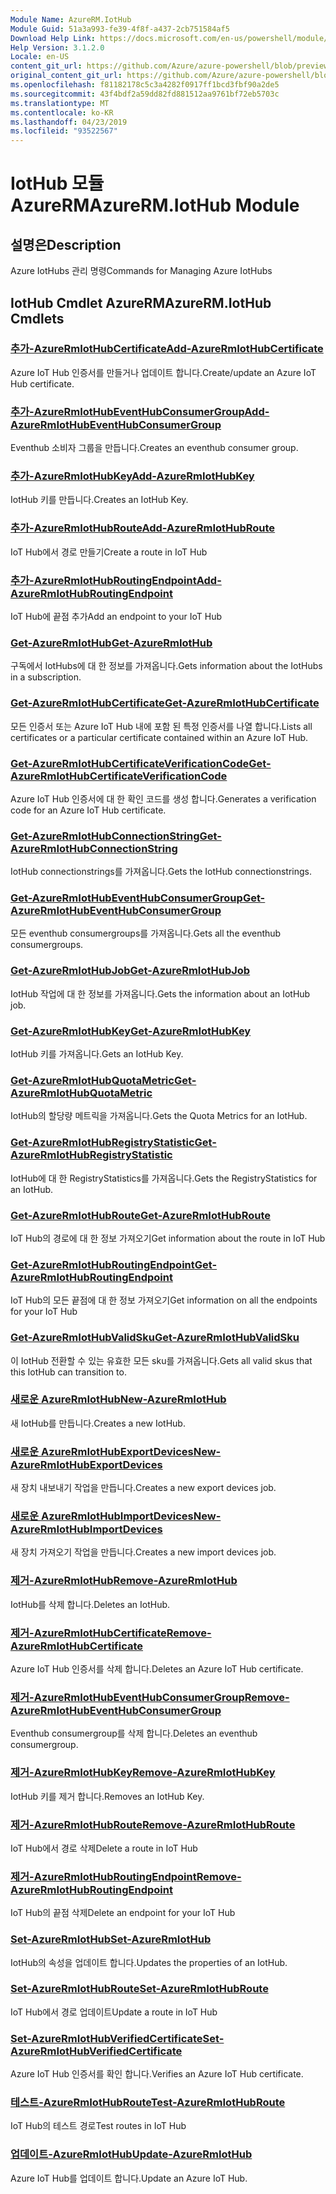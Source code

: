 ```yaml
---
Module Name: AzureRM.IotHub
Module Guid: 51a3a993-fe39-4f8f-a437-2cb751584af5
Download Help Link: https://docs.microsoft.com/en-us/powershell/module/azurerm.iothub
Help Version: 3.1.2.0
Locale: en-US
content_git_url: https://github.com/Azure/azure-powershell/blob/preview/src/ResourceManager/IotHub/Commands.IotHub/help/AzureRM.IotHub.md
original_content_git_url: https://github.com/Azure/azure-powershell/blob/preview/src/ResourceManager/IotHub/Commands.IotHub/help/AzureRM.IotHub.md
ms.openlocfilehash: f81182178c5c3a4282f0917ff1bcd3fbf90a2de5
ms.sourcegitcommit: 43f4bdf2a59dd82fd881512aa9761bf72eb5703c
ms.translationtype: MT
ms.contentlocale: ko-KR
ms.lasthandoff: 04/23/2019
ms.locfileid: "93522567"
---
```

# <span data-ttu-id="9a99e-101">IotHub 모듈 AzureRM</span><span class="sxs-lookup"><span data-stu-id="9a99e-101">AzureRM.IotHub Module</span></span>
## <span data-ttu-id="9a99e-102">설명은</span><span class="sxs-lookup"><span data-stu-id="9a99e-102">Description</span></span>
<span data-ttu-id="9a99e-103">Azure IotHubs 관리 명령</span><span class="sxs-lookup"><span data-stu-id="9a99e-103">Commands for Managing Azure IotHubs</span></span>

## <span data-ttu-id="9a99e-104">IotHub Cmdlet AzureRM</span><span class="sxs-lookup"><span data-stu-id="9a99e-104">AzureRM.IotHub Cmdlets</span></span>
### [<span data-ttu-id="9a99e-105">추가-AzureRmIotHubCertificate</span><span class="sxs-lookup"><span data-stu-id="9a99e-105">Add-AzureRmIotHubCertificate</span></span>](Add-AzureRmIotHubCertificate.md)
<span data-ttu-id="9a99e-106">Azure IoT Hub 인증서를 만들거나 업데이트 합니다.</span><span class="sxs-lookup"><span data-stu-id="9a99e-106">Create/update an Azure IoT Hub certificate.</span></span>

### [<span data-ttu-id="9a99e-107">추가-AzureRmIotHubEventHubConsumerGroup</span><span class="sxs-lookup"><span data-stu-id="9a99e-107">Add-AzureRmIotHubEventHubConsumerGroup</span></span>](Add-AzureRmIotHubEventHubConsumerGroup.md)
<span data-ttu-id="9a99e-108">Eventhub 소비자 그룹을 만듭니다.</span><span class="sxs-lookup"><span data-stu-id="9a99e-108">Creates an eventhub consumer group.</span></span>

### [<span data-ttu-id="9a99e-109">추가-AzureRmIotHubKey</span><span class="sxs-lookup"><span data-stu-id="9a99e-109">Add-AzureRmIotHubKey</span></span>](Add-AzureRmIotHubKey.md)
<span data-ttu-id="9a99e-110">IotHub 키를 만듭니다.</span><span class="sxs-lookup"><span data-stu-id="9a99e-110">Creates an IotHub Key.</span></span>

### [<span data-ttu-id="9a99e-111">추가-AzureRmIotHubRoute</span><span class="sxs-lookup"><span data-stu-id="9a99e-111">Add-AzureRmIotHubRoute</span></span>](Add-AzureRmIotHubRoute.md)
<span data-ttu-id="9a99e-112">IoT Hub에서 경로 만들기</span><span class="sxs-lookup"><span data-stu-id="9a99e-112">Create a route in IoT Hub</span></span>

### [<span data-ttu-id="9a99e-113">추가-AzureRmIotHubRoutingEndpoint</span><span class="sxs-lookup"><span data-stu-id="9a99e-113">Add-AzureRmIotHubRoutingEndpoint</span></span>](Add-AzureRmIotHubRoutingEndpoint.md)
<span data-ttu-id="9a99e-114">IoT Hub에 끝점 추가</span><span class="sxs-lookup"><span data-stu-id="9a99e-114">Add an endpoint to your IoT Hub</span></span>

### [<span data-ttu-id="9a99e-115">Get-AzureRmIotHub</span><span class="sxs-lookup"><span data-stu-id="9a99e-115">Get-AzureRmIotHub</span></span>](Get-AzureRmIotHub.md)
<span data-ttu-id="9a99e-116">구독에서 IotHubs에 대 한 정보를 가져옵니다.</span><span class="sxs-lookup"><span data-stu-id="9a99e-116">Gets information about the IotHubs in a subscription.</span></span>

### [<span data-ttu-id="9a99e-117">Get-AzureRmIotHubCertificate</span><span class="sxs-lookup"><span data-stu-id="9a99e-117">Get-AzureRmIotHubCertificate</span></span>](Get-AzureRmIotHubCertificate.md)
<span data-ttu-id="9a99e-118">모든 인증서 또는 Azure IoT Hub 내에 포함 된 특정 인증서를 나열 합니다.</span><span class="sxs-lookup"><span data-stu-id="9a99e-118">Lists all certificates or a particular certificate contained within an Azure IoT Hub.</span></span> 

### [<span data-ttu-id="9a99e-119">Get-AzureRmIotHubCertificateVerificationCode</span><span class="sxs-lookup"><span data-stu-id="9a99e-119">Get-AzureRmIotHubCertificateVerificationCode</span></span>](Get-AzureRmIotHubCertificateVerificationCode.md)
<span data-ttu-id="9a99e-120">Azure IoT Hub 인증서에 대 한 확인 코드를 생성 합니다.</span><span class="sxs-lookup"><span data-stu-id="9a99e-120">Generates a verification code for an Azure IoT Hub certificate.</span></span> 

### [<span data-ttu-id="9a99e-121">Get-AzureRmIotHubConnectionString</span><span class="sxs-lookup"><span data-stu-id="9a99e-121">Get-AzureRmIotHubConnectionString</span></span>](Get-AzureRmIotHubConnectionString.md)
<span data-ttu-id="9a99e-122">IotHub connectionstrings를 가져옵니다.</span><span class="sxs-lookup"><span data-stu-id="9a99e-122">Gets the IotHub connectionstrings.</span></span>

### [<span data-ttu-id="9a99e-123">Get-AzureRmIotHubEventHubConsumerGroup</span><span class="sxs-lookup"><span data-stu-id="9a99e-123">Get-AzureRmIotHubEventHubConsumerGroup</span></span>](Get-AzureRmIotHubEventHubConsumerGroup.md)
<span data-ttu-id="9a99e-124">모든 eventhub consumergroups를 가져옵니다.</span><span class="sxs-lookup"><span data-stu-id="9a99e-124">Gets all the eventhub consumergroups.</span></span>

### [<span data-ttu-id="9a99e-125">Get-AzureRmIotHubJob</span><span class="sxs-lookup"><span data-stu-id="9a99e-125">Get-AzureRmIotHubJob</span></span>](Get-AzureRmIotHubJob.md)
<span data-ttu-id="9a99e-126">IotHub 작업에 대 한 정보를 가져옵니다.</span><span class="sxs-lookup"><span data-stu-id="9a99e-126">Gets the information about an IotHub job.</span></span>

### [<span data-ttu-id="9a99e-127">Get-AzureRmIotHubKey</span><span class="sxs-lookup"><span data-stu-id="9a99e-127">Get-AzureRmIotHubKey</span></span>](Get-AzureRmIotHubKey.md)
<span data-ttu-id="9a99e-128">IotHub 키를 가져옵니다.</span><span class="sxs-lookup"><span data-stu-id="9a99e-128">Gets an IotHub Key.</span></span>

### [<span data-ttu-id="9a99e-129">Get-AzureRmIotHubQuotaMetric</span><span class="sxs-lookup"><span data-stu-id="9a99e-129">Get-AzureRmIotHubQuotaMetric</span></span>](Get-AzureRmIotHubQuotaMetric.md)
<span data-ttu-id="9a99e-130">IotHub의 할당량 메트릭을 가져옵니다.</span><span class="sxs-lookup"><span data-stu-id="9a99e-130">Gets the Quota Metrics for an IotHub.</span></span>

### [<span data-ttu-id="9a99e-131">Get-AzureRmIotHubRegistryStatistic</span><span class="sxs-lookup"><span data-stu-id="9a99e-131">Get-AzureRmIotHubRegistryStatistic</span></span>](Get-AzureRmIotHubRegistryStatistic.md)
<span data-ttu-id="9a99e-132">IotHub에 대 한 RegistryStatistics를 가져옵니다.</span><span class="sxs-lookup"><span data-stu-id="9a99e-132">Gets the RegistryStatistics for an IotHub.</span></span>

### [<span data-ttu-id="9a99e-133">Get-AzureRmIotHubRoute</span><span class="sxs-lookup"><span data-stu-id="9a99e-133">Get-AzureRmIotHubRoute</span></span>](Get-AzureRmIotHubRoute.md)
<span data-ttu-id="9a99e-134">IoT Hub의 경로에 대 한 정보 가져오기</span><span class="sxs-lookup"><span data-stu-id="9a99e-134">Get information about the route in IoT Hub</span></span>

### [<span data-ttu-id="9a99e-135">Get-AzureRmIotHubRoutingEndpoint</span><span class="sxs-lookup"><span data-stu-id="9a99e-135">Get-AzureRmIotHubRoutingEndpoint</span></span>](Get-AzureRmIotHubRoutingEndpoint.md)
<span data-ttu-id="9a99e-136">IoT Hub의 모든 끝점에 대 한 정보 가져오기</span><span class="sxs-lookup"><span data-stu-id="9a99e-136">Get information on all the endpoints for your IoT Hub</span></span>

### [<span data-ttu-id="9a99e-137">Get-AzureRmIotHubValidSku</span><span class="sxs-lookup"><span data-stu-id="9a99e-137">Get-AzureRmIotHubValidSku</span></span>](Get-AzureRmIotHubValidSku.md)
<span data-ttu-id="9a99e-138">이 IotHub 전환할 수 있는 유효한 모든 sku를 가져옵니다.</span><span class="sxs-lookup"><span data-stu-id="9a99e-138">Gets all valid skus that this IotHub can transition to.</span></span>

### [<span data-ttu-id="9a99e-139">새로운 AzureRmIotHub</span><span class="sxs-lookup"><span data-stu-id="9a99e-139">New-AzureRmIotHub</span></span>](New-AzureRmIotHub.md)
<span data-ttu-id="9a99e-140">새 IotHub를 만듭니다.</span><span class="sxs-lookup"><span data-stu-id="9a99e-140">Creates a new IotHub.</span></span>

### [<span data-ttu-id="9a99e-141">새로운 AzureRmIotHubExportDevices</span><span class="sxs-lookup"><span data-stu-id="9a99e-141">New-AzureRmIotHubExportDevices</span></span>](New-AzureRmIotHubExportDevices.md)
<span data-ttu-id="9a99e-142">새 장치 내보내기 작업을 만듭니다.</span><span class="sxs-lookup"><span data-stu-id="9a99e-142">Creates a new export devices job.</span></span>

### [<span data-ttu-id="9a99e-143">새로운 AzureRmIotHubImportDevices</span><span class="sxs-lookup"><span data-stu-id="9a99e-143">New-AzureRmIotHubImportDevices</span></span>](New-AzureRmIotHubImportDevices.md)
<span data-ttu-id="9a99e-144">새 장치 가져오기 작업을 만듭니다.</span><span class="sxs-lookup"><span data-stu-id="9a99e-144">Creates a new import devices job.</span></span>

### [<span data-ttu-id="9a99e-145">제거-AzureRmIotHub</span><span class="sxs-lookup"><span data-stu-id="9a99e-145">Remove-AzureRmIotHub</span></span>](Remove-AzureRmIotHub.md)
<span data-ttu-id="9a99e-146">IotHub를 삭제 합니다.</span><span class="sxs-lookup"><span data-stu-id="9a99e-146">Deletes an IotHub.</span></span>

### [<span data-ttu-id="9a99e-147">제거-AzureRmIotHubCertificate</span><span class="sxs-lookup"><span data-stu-id="9a99e-147">Remove-AzureRmIotHubCertificate</span></span>](Remove-AzureRmIotHubCertificate.md)
<span data-ttu-id="9a99e-148">Azure IoT Hub 인증서를 삭제 합니다.</span><span class="sxs-lookup"><span data-stu-id="9a99e-148">Deletes an Azure IoT Hub certificate.</span></span>

### [<span data-ttu-id="9a99e-149">제거-AzureRmIotHubEventHubConsumerGroup</span><span class="sxs-lookup"><span data-stu-id="9a99e-149">Remove-AzureRmIotHubEventHubConsumerGroup</span></span>](Remove-AzureRmIotHubEventHubConsumerGroup.md)
<span data-ttu-id="9a99e-150">Eventhub consumergroup를 삭제 합니다.</span><span class="sxs-lookup"><span data-stu-id="9a99e-150">Deletes an eventhub consumergroup.</span></span>

### [<span data-ttu-id="9a99e-151">제거-AzureRmIotHubKey</span><span class="sxs-lookup"><span data-stu-id="9a99e-151">Remove-AzureRmIotHubKey</span></span>](Remove-AzureRmIotHubKey.md)
<span data-ttu-id="9a99e-152">IotHub 키를 제거 합니다.</span><span class="sxs-lookup"><span data-stu-id="9a99e-152">Removes an IotHub Key.</span></span>

### [<span data-ttu-id="9a99e-153">제거-AzureRmIotHubRoute</span><span class="sxs-lookup"><span data-stu-id="9a99e-153">Remove-AzureRmIotHubRoute</span></span>](Remove-AzureRmIotHubRoute.md)
<span data-ttu-id="9a99e-154">IoT Hub에서 경로 삭제</span><span class="sxs-lookup"><span data-stu-id="9a99e-154">Delete a route in IoT Hub</span></span>

### [<span data-ttu-id="9a99e-155">제거-AzureRmIotHubRoutingEndpoint</span><span class="sxs-lookup"><span data-stu-id="9a99e-155">Remove-AzureRmIotHubRoutingEndpoint</span></span>](Remove-AzureRmIotHubRoutingEndpoint.md)
<span data-ttu-id="9a99e-156">IoT Hub의 끝점 삭제</span><span class="sxs-lookup"><span data-stu-id="9a99e-156">Delete an endpoint for your IoT Hub</span></span>

### [<span data-ttu-id="9a99e-157">Set-AzureRmIotHub</span><span class="sxs-lookup"><span data-stu-id="9a99e-157">Set-AzureRmIotHub</span></span>](Set-AzureRmIotHub.md)
<span data-ttu-id="9a99e-158">IotHub의 속성을 업데이트 합니다.</span><span class="sxs-lookup"><span data-stu-id="9a99e-158">Updates the properties of an IotHub.</span></span>

### [<span data-ttu-id="9a99e-159">Set-AzureRmIotHubRoute</span><span class="sxs-lookup"><span data-stu-id="9a99e-159">Set-AzureRmIotHubRoute</span></span>](Set-AzureRmIotHubRoute.md)
<span data-ttu-id="9a99e-160">IoT Hub에서 경로 업데이트</span><span class="sxs-lookup"><span data-stu-id="9a99e-160">Update a route in IoT Hub</span></span>

### [<span data-ttu-id="9a99e-161">Set-AzureRmIotHubVerifiedCertificate</span><span class="sxs-lookup"><span data-stu-id="9a99e-161">Set-AzureRmIotHubVerifiedCertificate</span></span>](Set-AzureRmIotHubVerifiedCertificate.md)
<span data-ttu-id="9a99e-162">Azure IoT Hub 인증서를 확인 합니다.</span><span class="sxs-lookup"><span data-stu-id="9a99e-162">Verifies an Azure IoT Hub certificate.</span></span> 

### [<span data-ttu-id="9a99e-163">테스트-AzureRmIotHubRoute</span><span class="sxs-lookup"><span data-stu-id="9a99e-163">Test-AzureRmIotHubRoute</span></span>](Test-AzureRmIotHubRoute.md)
<span data-ttu-id="9a99e-164">IoT Hub의 테스트 경로</span><span class="sxs-lookup"><span data-stu-id="9a99e-164">Test routes in IoT Hub</span></span>

### [<span data-ttu-id="9a99e-165">업데이트-AzureRmIotHub</span><span class="sxs-lookup"><span data-stu-id="9a99e-165">Update-AzureRmIotHub</span></span>](Update-AzureRmIotHub.md)
<span data-ttu-id="9a99e-166">Azure IoT Hub를 업데이트 합니다.</span><span class="sxs-lookup"><span data-stu-id="9a99e-166">Update an Azure IoT Hub.</span></span>

